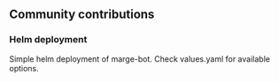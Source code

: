 ## Community contributions 

### Helm deployment

Simple helm deployment of marge-bot. Check values.yaml for available options.


